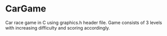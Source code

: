 # CarGame

Car race game in C using graphics.h header file. Game consists of 3 levels with increasing difficulty and scoring accordingly.
